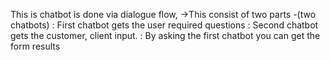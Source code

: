 This is chatbot is done via dialogue flow,
->This consist of two parts -(two chatbots)
  :  First chatbot gets the user required questions 
  :  Second chatbot gets the customer, client input. 
  :  By asking the first chatbot you can get the form results 
